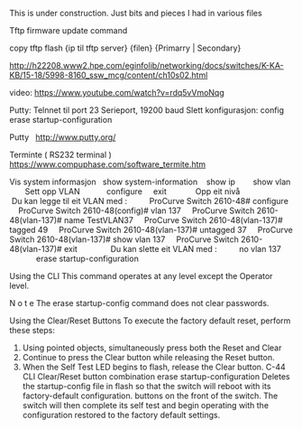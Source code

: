 This is under construction. Just bits and pieces I had in various files



Tftp firmware update command

copy tftp flash {ip til tftp server} {filen} {Primarry | Secondary}

http://h22208.www2.hpe.com/eginfolib/networking/docs/switches/K-KA-KB/15-18/5998-8160_ssw_mcg/content/ch10s02.html

video:
https://www.youtube.com/watch?v=rdq5vVmoNqg





Putty:
Telnnet til port 23
Serieport, 19200 baud
Slett konfigurasjon:
   config
   erase startup-configuration





Putty
  http://www.putty.org/

Terminte ( RS232 terminal )
  https://www.compuphase.com/software_termite.htm
 




Vis system informasjon
  show system-information
   show ip
   
   show vlan
    
 
Sett opp VLAN   
    
    configure
    exit             Opp eit nivå
    
    
    
    Du kan legge til eit VLAN med :
    
    ProCurve Switch 2610-48# configure
    ProCurve Switch 2610-48(config)# vlan 137
    ProCurve Switch 2610-48(vlan-137)# name TestVLAN37
    ProCurve Switch 2610-48(vlan-137)# tagged 49
    ProCurve Switch 2610-48(vlan-137)# untagged 37
    ProCurve Switch 2610-48(vlan-137)# show vlan 137
    ProCurve Switch 2610-48(vlan-137)# exit
    
    
    Du kan slette eit VLAN med :
    
    no vlan 137
    
    
    
 
erase startup-configuration
 

Using the CLI
This command operates at any level except the Operator level.

N o t e
The erase startup-config command does not clear passwords.

Using the Clear/Reset Buttons
To execute the factory default reset, perform these steps:
1. Using pointed objects, simultaneously press both the Reset and Clear
2. Continue to press the Clear button while releasing the Reset button.
3. When the Self Test LED begins to flash, release the Clear button.
C-44
CLI
Clear/Reset button combination
erase startup-configuration
Deletes the startup-config file in flash so that the switch will
reboot with its factory-default configuration.
buttons on the front of the switch.
The switch will then complete its self test and begin operating with the
configuration restored to the factory default settings.
